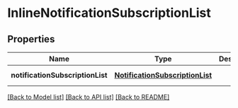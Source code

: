 # InlineNotificationSubscriptionList
## Properties

Name | Type | Description | Notes
------------ | ------------- | ------------- | -------------
**notificationSubscriptionList** | [**NotificationSubscriptionList**](NotificationSubscriptionList.md) |  | [default to null]

[[Back to Model list]](../README.md#documentation-for-models) [[Back to API list]](../README.md#documentation-for-api-endpoints) [[Back to README]](../README.md)

